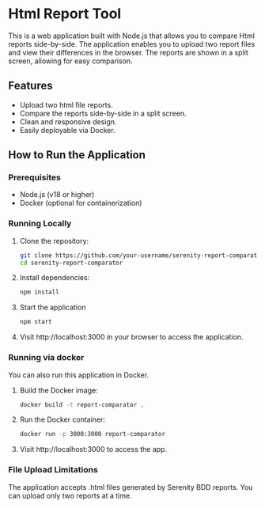 # Html Report Tool

This is a web application built with Node.js that allows you to compare Html reports side-by-side. The application enables you to upload two report files and view their differences in the browser. The reports are shown in a split screen, allowing for easy comparison.

## Features

- Upload two html file reports.
- Compare the reports side-by-side in a split screen.
- Clean and responsive design.
- Easily deployable via Docker.

## How to Run the Application

### Prerequisites

- Node.js (v18 or higher)
- Docker (optional for containerization)

### Running Locally

1. Clone the repository:

   ```bash
   git clone https://github.com/your-username/serenity-report-comparator.git
   cd serenity-report-comparator
   ```

2. Install dependencies:

    ```bash
    npm install
    ```

3. Start the application
    ```bash
    npm start
    ```

4. Visit http://localhost:3000 in your browser to access the application.


### Running via docker

You can also run this application in Docker.

1. Build the Docker image:
      ```bash
    docker build -t report-comparator .
    ```

2. Run the Docker container:
      ```bash
    docker run -p 3000:3000 report-comparator
    ```

3. Visit http://localhost:3000 to access the app.

### File Upload Limitations

The application accepts .html files generated by Serenity BDD reports. You can upload only two reports at a time.